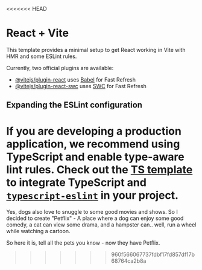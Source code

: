 <<<<<<< HEAD
# React + Vite

This template provides a minimal setup to get React working in Vite with HMR and some ESLint rules.

Currently, two official plugins are available:

- [@vitejs/plugin-react](https://github.com/vitejs/vite-plugin-react/blob/main/packages/plugin-react/README.md) uses [Babel](https://babeljs.io/) for Fast Refresh
- [@vitejs/plugin-react-swc](https://github.com/vitejs/vite-plugin-react-swc) uses [SWC](https://swc.rs/) for Fast Refresh

## Expanding the ESLint configuration

If you are developing a production application, we recommend using TypeScript and enable type-aware lint rules. Check out the [TS template](https://github.com/vitejs/vite/tree/main/packages/create-vite/template-react-ts) to integrate TypeScript and [`typescript-eslint`](https://typescript-eslint.io) in your project.
=======
Yes, dogs also love to snuggle to some good movies and shows. 
So I decided to create "Petflix" -
A place where a dog can enjoy some good comedy, a cat can view some drama, and a hampster can.. well, run a wheel while watching a cartoon.

So here it is, tell all the pets you know - now they have Petflix.
>>>>>>> 960f566067737fdbf17fd857df17b68764ca2b8a
